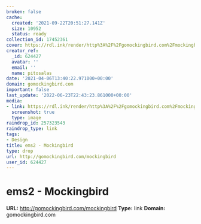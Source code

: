 ```yaml
---
broken: false
cache:
  created: '2021-09-22T20:51:27.141Z'
  size: 10952
  status: ready
collection_id: 17452361
cover: https://rdl.ink/render/http%3A%2F%2Fgomockingbird.com%2Fmockingbird
creator_ref:
  _id: 624427
  avatar: ''
  email: ''
  name: pitosalas
date: '2021-04-06T13:40:22.971000+00:00'
domain: gomockingbird.com
important: false
last_update: '2022-06-23T22:43:23.861000+00:00'
media:
- link: https://rdl.ink/render/http%3A%2F%2Fgomockingbird.com%2Fmockingbird
  screenshot: true
  type: image
raindrop_id: 257323543
raindrop_type: link
tags:
- Design
title: ems2 - Mockingbird
type: drop
url: http://gomockingbird.com/mockingbird
user_id: 624427
---
```


# ems2 - Mockingbird

**URL:** http://gomockingbird.com/mockingbird
**Type:** link
**Domain:** gomockingbird.com
